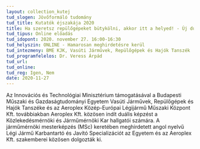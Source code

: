 ```yaml
---
layout: collection_kutej
tud_slogen: Jövőformáló tudomány
tud_title: Kutatók éjszakája 2020
title: Ha szeretsz repülőgépeket bütykölni, akkor itt a helyed! - Új duális repülőgép karbantartó és javító MSc képzés indul a BME-n
tud_tipus: Online előadás
tud_idopont: 2020. november 27. 16:00-16:30
tud_helyszin: ONLINE - Hamarosan meghirdetésre kerül
tud_intezmeny: BME KJK, Vasúti Járművek, Repülőgépek és Hajók Tanszék
tud_programfelelos: Dr. Veress Árpád
tud_url:
tud_online:
tud_reg: Igen, Nem
date: 2020-11-27
---
```


Az Innovációs és Technológiai Minisztérium támogatásával a Budapesti Műszaki és Gazdaságtudományi Egyetem Vasúti Járművek, Repülőgépek és Hajók Tanszéke és az Aeroplex Közép-Európai Légijármű Műszaki Központ Kft. továbbiakban Aeroplex Kft. közösen indít duális képzést a Közlekedésmérnöki és Járműmérnöki Kar hallgatói számára. A járműmérnöki mesterképzés (MSc) keretében meghirdetett angol nyelvű Légi Jármű Karbantartó és Javító Specializációt az Egyetem és az Aeroplex Kft. szakemberei közösen dolgozták ki.
